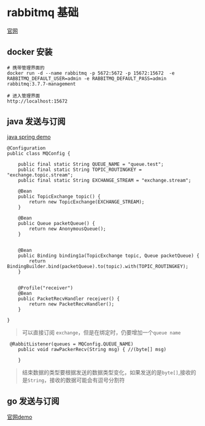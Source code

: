 # rabbitmq 基础  
[官网](https://www.rabbitmq.com/)  

## docker 安装

```
# 携带管理界面的
docker run -d --name rabbitmq -p 5672:5672 -p 15672:15672  -e RABBITMQ_DEFAULT_USER=admin -e RABBITMQ_DEFAULT_PASS=admin rabbitmq:3.7.7-management  

# 进入管理界面
http://localhost:15672
```  

## java 发送与订阅  

[java spring demo](https://www.rabbitmq.com/tutorials/tutorial-three-spring-amqp.html)    
```
@Configuration
public class MQConfig {

    public final static String QUEUE_NAME = "queue.test";
    public final static String TOPIC_ROUTINGKEY = "exchange.topic.stream";
    public final static String EXCHANGE_STREAM = "exchange.stream";

    @Bean
    public TopicExchange topic() {
        return new TopicExchange(EXCHANGE_STREAM);
    }

    @Bean
    public Queue packetQueue() {
        return new AnonymousQueue();
    }


    @Bean
    public Binding binding1a(TopicExchange topic, Queue packetQueue) {
        return BindingBuilder.bind(packetQueue).to(topic).with(TOPIC_ROUTINGKEY);
    }


    @Profile("receiver")
    @Bean
    public PacketRecvHandler receiver() {
        return new PacketRecvHandler();
    }

}
```  

> 可以直接订阅 `exchange`，但是在绑定时，仍要增加一个`queue name`  

```
 @RabbitListener(queues = MQConfig.QUEUE_NAME)
    public void rawPackerRecv(String msg) { //(byte[] msg)
    
    }
```  

> 结束数据的类型要根据发送的数据类型变化，如果发送的是`byte[]`,接收的是`String`，接收的数据可能会有逗号分割符  


## go 发送与订阅  
[官网demo](https://www.rabbitmq.com/tutorials/tutorial-three-go.html)  


